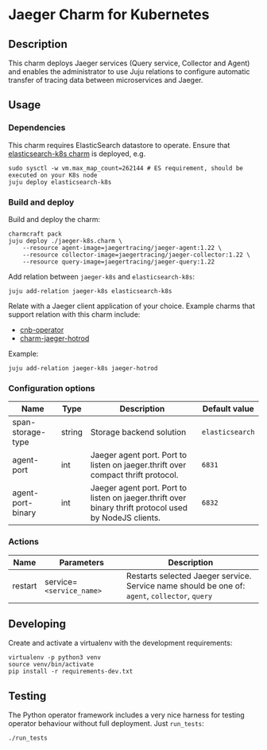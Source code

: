 # Jaeger Charm for Kubernetes

## Description

This charm deploys Jaeger services (Query service, Collector and Agent) and enables the administrator to use Juju relations to configure automatic transfer of tracing data between microservices and Jaeger.

## Usage

### Dependencies

This charm requires ElasticSearch datastore to operate. Ensure that [elasticsearch-k8s charm](https://charmhub.io/elasticsearch-k8s) is deployed, e.g.
```
sudo sysctl -w vm.max_map_count=262144 # ES requirement, should be executed on your K8s node
juju deploy elasticsearch-k8s
```

### Build and deploy

Build and deploy the charm:
```
charmcraft pack
juju deploy ./jaeger-k8s.charm \
    --resource agent-image=jaegertracing/jaeger-agent:1.22 \
    --resource collector-image=jaegertracing/jaeger-collector:1.22 \
    --resource query-image=jaegertracing/jaeger-query:1.22
```

Add relation between `jaeger-k8s` and `elasticsearch-k8s`:
```
juju add-relation jaeger-k8s elasticsearch-k8s
```

Relate with a Jaeger client application of your choice. Example charms that support relation with this charm include:
- [cnb-operator](https://github.com/mmanciop/cnb-operator)
- [charm-jaeger-hotrod](https://github.com/przemeklal/charm-jaeger-hotrod)

Example:
```
juju add-relation jaeger-k8s jaeger-hotrod
```

### Configuration options

| Name | Type | Description | Default value |
| --- | --- | --- | --- |
| span-storage-type | string | Storage backend solution | `elasticsearch` | 
| agent-port | int | Jaeger agent port. Port to listen on jaeger.thrift over compact thrift protocol. | `6831` | 
| agent-port-binary | int | Jaeger agent port. Port to listen on jaeger.thrift over binary thrift protocol used by NodeJS clients. | `6832` | 

### Actions

| Name | Parameters | Description |
| --- | --- | --- |
| restart | service=`<service_name>` | Restarts selected Jaeger service.<br>Service name should be one of: `agent`, `collector`, `query` |

## Developing

Create and activate a virtualenv with the development requirements:

    virtualenv -p python3 venv
    source venv/bin/activate
    pip install -r requirements-dev.txt

## Testing

The Python operator framework includes a very nice harness for testing
operator behaviour without full deployment. Just `run_tests`:

    ./run_tests
